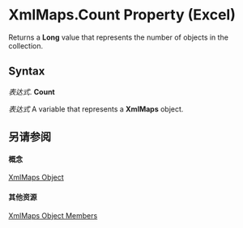
# XmlMaps.Count Property (Excel)

Returns a  **Long** value that represents the number of objects in the collection.


## Syntax

 _表达式_. **Count**

 _表达式_ A variable that represents a **XmlMaps** object.


## 另请参阅


#### 概念


[XmlMaps Object](0cb16ec8-1120-0da3-508b-c1c9b0aa1701.md)
#### 其他资源


[XmlMaps Object Members](http://msdn.microsoft.com/library/10b087e3-e654-2c1e-569e-c7573e0456c2%28Office.15%29.aspx)